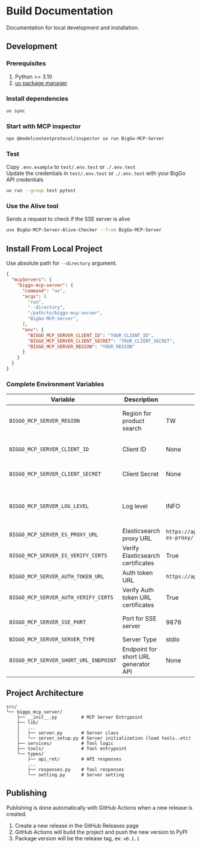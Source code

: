 # Build Documentation
Documentation for local development and installation.

## Development
### Prerequisites
1. Python >= 3.10
2. [uv package manager](https://docs.astral.sh/uv/getting-started/installation/)

### Install dependencies
```bash
uv sync
```

### Start with MCP inspector
```bash
npx @modelcontextprotocol/inspector uv run BigGo-MCP-Server
```

### Test
Copy `.env.example` to `test/.env.test` or `./.env.test`  
Update the credentials in `test/.env.test` or `./.env.test` with your BigGo API credentials
```bash
uv run --group test pytest
```

### Use the Alive tool
Sends a request to check if the SSE server is alive
```bash
uvx BigGo-MCP-Server-Alive-Checker --from BigGo-MCP-Server
```

## Install From Local Project
Use absolute path for `--directory` argument.
```json
{
  "mcpServers": {
    "biggo-mcp-server": {
      "command": "uv",
      "args": [
        "run",
        "--directory",
        "/path/to/biggo-mcp-server",
        "BigGo-MCP-Server",
      ],
      "env": {
        "BIGGO_MCP_SERVER_CLIENT_ID": "YOUR_CLIENT_ID",
        "BIGGO_MCP_SERVER_CLIENT_SECRET": "YOUR_CLIENT_SECRET",
        "BIGGO_MCP_SERVER_REGION": "YOUR_REGION"
      }
    }
  }
}
```

### Complete Environment Variables
| Variable                              | Description                          | Default                                      | Choices                                    |
| ------------------------------------- | ------------------------------------ | -------------------------------------------- | ------------------------------------------ |
| `BIGGO_MCP_SERVER_REGION`             | Region for product search            | TW                                           | US, TW, JP, HK, SG, MY, IN, PH, TH, VN, ID |
| `BIGGO_MCP_SERVER_CLIENT_ID`          | Client ID                            | None                                         | Required for specification search          |
| `BIGGO_MCP_SERVER_CLIENT_SECRET`      | Client Secret                        | None                                         | Required for specification search          |
| `BIGGO_MCP_SERVER_LOG_LEVEL`          | Log level                            | INFO                                         | DEBUG, INFO, WARNING, ERROR, CRITICAL      |
| `BIGGO_MCP_SERVER_ES_PROXY_URL`       | Elasticsearch proxy URL              | `https://api.biggo.com/api/v1/mcp-es-proxy/` |
| `BIGGO_MCP_SERVER_ES_VERIFY_CERTS`    | Verify Elasticsearch certificates    | True                                         | True, False                                |
| `BIGGO_MCP_SERVER_AUTH_TOKEN_URL`     | Auth token URL                       | `https://api.biggo.com/auth/v1/token`        |
| `BIGGO_MCP_SERVER_AUTH_VERIFY_CERTS`  | Verify Auth token URL certificates   | True                                         | True, False                                |
| `BIGGO_MCP_SERVER_SSE_PORT`           | Port for SSE server                  | 9876                                         | Any available port number                  |
| `BIGGO_MCP_SERVER_SERVER_TYPE`        | Server Type                          | stdio                                        | stdio, sse                                 |
| `BIGGO_MCP_SERVER_SHORT_URL_ENDPOINT` | Endpoint for short URL generator API | None                                         |                                            |

## Project Architecture
```
src/
└── biggo_mcp_server/
    ├── __init__.py         # MCP Server Entrypoint
    ├── lib/
    │   ...
    │   ├── server.py       # Server class      
    │   └── server_setup.py # Server initialization (load tools..etc)
    ├── services/           # Tool logic
    ├── tools/              # Tool entrypoint
    └── types/
        ├── api_ret/        # API responses
        ...
        ├── responses.py    # Tool responses
        └── setting.py      # Server setting
```

## Publishing
Publishing is done automatically with GitHub Actions when a new release is created. 
1. Create a new release in the GitHub Releases page
2. GitHub Actions will build the project and push the new version to PyPI
3. Package version will be the release tag, ex: `v0.1.1`
